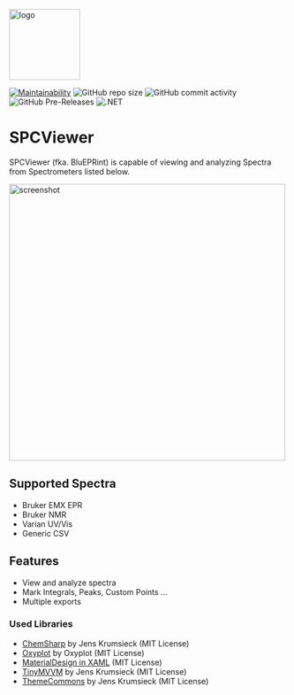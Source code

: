 <img src="https://raw.githubusercontent.com/JensKrumsieck/SPCViewer/master/.github/spc.png" alt="logo" width="128"/>

[![Maintainability](https://api.codeclimate.com/v1/badges/36b9fd90a6fcdc263702/maintainability)](https://codeclimate.com/github/JensKrumsieck/SPCViewer/maintainability)
![GitHub repo size](https://img.shields.io/github/repo-size/JensKrumsieck/SPCViewer)
![GitHub commit activity](https://img.shields.io/github/commit-activity/y/JensKrumsieck/SPCViewer)
![GitHub Pre-Releases](https://img.shields.io/github/downloads-pre/JensKrumsieck/SPCViewer/latest/total)
![.NET](https://github.com/JensKrumsieck/SPCViewer/workflows/.NET/badge.svg)
# SPCViewer

SPCViewer (fka. BluEPRint) is capable of viewing and analyzing Spectra from Spectrometers listed below.

<img src="https://raw.githubusercontent.com/JensKrumsieck/SPCViewer/master/.github/screenshot.png" alt="screenshot" width="500"/>

## Supported Spectra
- Bruker EMX EPR
- Bruker NMR
- Varian UV/Vis
- Generic CSV

## Features
- View and analyze spectra
- Mark Integrals, Peaks, Custom Points ...
- Multiple exports


### Used Libraries
* [ChemSharp](https://github.com/JensKrumsieck/ChemSharp) by Jens Krumsieck (MIT License)
* [Oxyplot](https://github.com/oxyplot/oxyplot) by Oxyplot (MIT License)
* [MaterialDesign in XAML](https://github.com/MaterialDesignInXAML/MaterialDesignInXamlToolkit) (MIT License)
* [TinyMVVM](https://github.com/JensKrumsieck/TinyMVVM) by Jens Krumsieck (MIT License)
* [ThemeCommons](https://github.com/JensKrumsieck/ThemeCommons) by Jens Krumsieck (MIT License)
